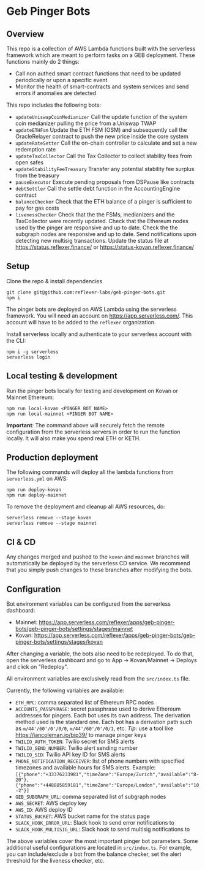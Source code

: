 # Geb Pinger Bots

## Overview

This repo is a collection of AWS Lambda functions built with the serverless framework which are meant to perform tasks on a GEB deployment. These functions mainly do 2 things:

- Call non authed smart contract functions that need to be updated periodically or upon a specific event
- Monitor the health of smart-contracts and system services and send errors if anomalies are detected

This repo includes the following bots:

- `updateUniswapCoinMedianizer` Call the update function of the system coin medianizer pulling the price from a Uniswap TWAP
- `updateETHFsm` Update the ETH FSM (OSM) and subsequently call the OracleRelayer contract to push the new price inside the core system
- `updateRateSetter` Call the on-chain controller to calculate and set a new redemption rate
- `updateTaxCollector` Call the Tax Collector to collect stability fees from open safes
- `updateStabilityFeeTreasury` Transfer any potential stability fee surplus from the treasury
- `pauseExecutor` Execute pending proposals from DSPause like contracts
- `debtSettler` Call the settle debt function in the AccountingEngine contract
- `balanceChecker` Check that the ETH balance of a pinger is sufficient to pay for gas costs
- `livenessChecker` Check that the the FSMs, medianizers and the TaxCollector were recently updated. Check that the Ethereum nodes used by the pinger are responsive and up to date. Check the the subgraph nodes are responsive and up to date. Send notifications upon detecting new multisig transactions. Update the status file at https://status.reflexer.finance/ or https://status-kovan.reflexer.finance/

## Setup

Clone the repo & install dependencies

```
git clone git@github.com:reflexer-labs/geb-pinger-bots.git
npm i
```

The pinger bots are deployed on AWS Lambda using the serverless framework. You will need an account on https://app.serverless.com/. This account will have to be added to the `reflexer` organization.

Install serverless locally and authenticate to your serverless account with the CLI:

```
npm i -g serverless
serverless login
```

## Local testing & development

Run the pinger bots locally for testing and development on Kovan or Mainnet Ethereum:

```
npm run local-kovan <PINGER BOT NAME>
npm run local-mainnet <PINGER BOT NAME>
```

**Important**: The command above will securely fetch the remote configuration from the serverless servers in order to run the function locally. It will also make you spend real ETH or KETH.

## Production deployment

The following commands will deploy all the lambda functions from `serverless.yml` on AWS:

```
npm run deploy-kovan
npm run deploy-mainnet
```

To remove the deployment and cleanup all AWS resources, do:

```
serverless remove --stage kovan
serverless remove --stage mainnet
```

## CI & CD

Any changes merged and pushed to the `kovan` and `mainnet` branches will automatically be deployed by the serverless CD service. We recommend that you simply push changes to these branches after modifying the bots.

## Configuration

Bot environment variables can be configured from the serverless dashboard:

- Mainnet: https://app.serverless.com/reflexer/apps/geb-pinger-bots/geb-pinger-bots/settings/stages/mainnet
- Kovan: https://app.serverless.com/reflexer/apps/geb-pinger-bots/geb-pinger-bots/settings/stages/kovan

After changing a variable, the bots also need to be redeployed. To do that, open the serverless dashboard and go to App -> Kovan/Mainnet -> Deploys and click on "Redeploy".

All environment variables are exclusively read from the `src/index.ts` file.

Currently, the following variables are available:

- `ETH_RPC`: comma separated list of Ethereum RPC nodes
- `ACCOUNTS_PASSPHRASE`: secret passphrase used to derive Ethereum addresses for pingers. Each bot uses its own address. The derivation method used is the standard one. Each bot has a derivation path such as `m/44'/60'/0'/0/0`, `m/44'/60'/0'/0/1`, etc. _Tip_: use a tool like https://iancoleman.io/bip39/ to manage pinger keys
- `TWILIO_AUTH_TOKEN`: Twilio secret for SMS alerts
- `TWILIO_SEND_NUMBER`: Twilio alert sending number
- `TWILIO_SID`: Twilio API key ID for SMS alerts
- `PHONE_NOTIFICATION_RECEIVER`: list of phone numbers with specified timezones and available hours for SMS alerts. Example: `[{"phone":"+33376233981","timeZone":"Europe/Zurich","available":"8-20"},{"phone":"+448885859181","timeZone":"Europe/London","available":"10-2"}]`
- `GEB_SUBGRAPH_URL`: comma separated list of subgraph nodes
- `AWS_SECRET`: AWS deploy key
- `AWS_ID`: AWS deploy ID
- `STATUS_BUCKET`: AWS bucket name for the status page
- `SLACK_HOOK_ERROR_URL`: Slack hook to send error notifications to
- `SLACK_HOOK_MULTISIG_URL`: Slack hook to send multisig notifications to

The above variables cover the most important pinger bot parameters. Some additional useful configurations are located in `src/index.ts`. For example, you can include/exclude a bot from the balance checker, set the alert threshold for the liveness checker, etc.
